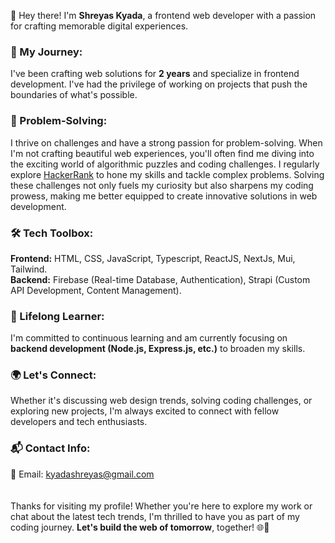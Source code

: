 👋 Hey there! I'm **Shreyas Kyada**, a frontend web developer with a passion for crafting memorable digital experiences.

<h3>🚀 My Journey:</h3>
I've been crafting web solutions for <strong>2 years</strong> and specialize in frontend development. I've had the privilege of working on projects that push the boundaries of what's possible.

<h3>🧠 Problem-Solving:</h3>
I thrive on challenges and have a strong passion for problem-solving. When I'm not crafting beautiful web experiences, you'll often find me diving into the exciting world of algorithmic puzzles and coding challenges. I regularly explore <a href="https://www.hackerrank.com/kyadashreyas" target="_blank">HackerRank</a> to hone my skills and tackle complex problems. Solving these challenges not only fuels my curiosity but also sharpens my coding prowess, making me better equipped to create innovative solutions in web development.

<h3>🛠️ Tech Toolbox:</h3>
<strong>Frontend:</strong> HTML, CSS, JavaScript, Typescript, ReactJS, NextJs, Mui, Tailwind. <br />
<strong>Backend:</strong> Firebase (Real-time Database, Authentication), Strapi (Custom API Development, Content Management).

<h3>🌱 Lifelong Learner:</h3>
I'm committed to continuous learning and am currently focusing on <strong>backend development (Node.js, Express.js, etc.)</strong> to broaden my skills.

<h3>🌍 Let's Connect:</h3>
Whether it's discussing web design trends, solving coding challenges, or exploring new projects, I'm always excited to connect with fellow developers and tech enthusiasts.

<h3>📬 Contact Info:</h3>
📧 Email: <a href="mailto:kyadashreyas@gmail.com" target="_blank">kyadashreyas@gmail.com</a> <br />
<br /><br />
Thanks for visiting my profile! Whether you're here to explore my work or chat about the latest tech trends, I'm thrilled to have you as part of my coding journey. <strong>Let's build the web of tomorrow</strong>, together! 🌐🚀
